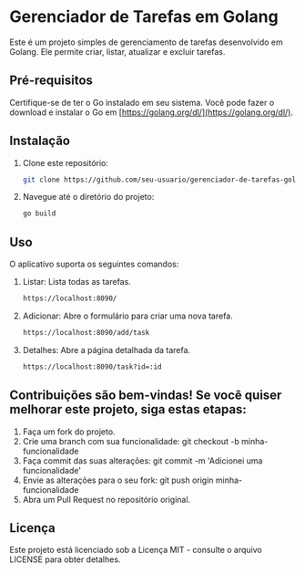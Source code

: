 # Gerenciador de Tarefas em Golang

Este é um projeto simples de gerenciamento de tarefas desenvolvido em Golang. Ele permite criar, listar, atualizar e excluir tarefas.

## Pré-requisitos

Certifique-se de ter o Go instalado em seu sistema. Você pode fazer o download e instalar o Go em [https://golang.org/dl/](https://golang.org/dl/).

## Instalação

1. Clone este repositório:

   ```bash
   git clone https://github.com/seu-usuario/gerenciador-de-tarefas-golang.git
2. Navegue até o diretório do projeto:
   ```bash
   go build

## Uso
O aplicativo suporta os seguintes comandos:

1. Listar: Lista todas as tarefas.

     ```bash
     https://localhost:8090/

2. Adicionar: Abre o formulário para criar uma nova tarefa.

    ```bash
    https://localhost:8090/add/task
    
3. Detalhes: Abre a página detalhada da tarefa.
    
    ```bash
    https://localhost:8090/task?id=:id

## Contribuições são bem-vindas! Se você quiser melhorar este projeto, siga estas etapas:
1. Faça um fork do projeto.
2. Crie uma branch com sua funcionalidade: git checkout -b minha-funcionalidade
3. Faça commit das suas alterações: git commit -m 'Adicionei uma funcionalidade'
4. Envie as alterações para o seu fork: git push origin minha-funcionalidade
5. Abra um Pull Request no repositório original.

## Licença
Este projeto está licenciado sob a Licença MIT - consulte o arquivo LICENSE para obter detalhes.
